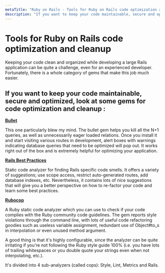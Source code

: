 ```yaml
---
metaTitle: "Ruby on Rails - Tools for Ruby on Rails code optimization and cleanup"
description: "If you want to keep your code maintainable, secure and optimized, look at some gems for code optimization and cleanup :"
---
```


# Tools for Ruby on Rails code optimization and cleanup


Keeping your code clean and organized while developing a large Rails application can be quite a challenge, even for an experienced developer. Fortunately, there is a whole category of gems that make this job much easier.



## If you want to keep your code maintainable, secure and optimized, look at some gems for code optimization and cleanup :


[**Bullet**](https://github.com/flyerhzm/bullet)

This one particularly blew my mind. The bullet gem helps you kill all the N+1 queries, as well as unnecessarily eager loaded relations. Once you install it and start visiting various routes in development, alert boxes with warnings indicating database queries that need to be optimized will pop out. It works right out of the box and is extremely helpful for optimizing your application.

[**Rails Best Practices**](https://github.com/railsbp/rails_best_practices)

Static code analyzer for finding Rails specific code smells. It offers a variety of suggestions; use scope access, restrict auto-generated routes, add database indexes, etc. Nevertheless, it contains lots of nice suggestions that will give you a better perspective on how to re-factor your code and learn some best practices.

[**Rubocop**](https://github.com/bbatsov/rubocop#cops)

A Ruby static code analyzer which you can use to check if your code complies with the Ruby community code guidelines. The gem reports style violations through the command line, with lots of useful code refactoring goodies such as useless variable assignment, redundant use of Object#to_s in interpolation or even unused method argument.

A good thing is that it's highly configurable, since the analyzer can be quite irritating if you're not following the Ruby style guide 100% (i.e. you have lots of trailing whitespaces or you double quote your strings even when not interpolating, etc.).

It's divided into 4 sub-analyzers (called cops): Style, Lint, Metrics and Rails.

